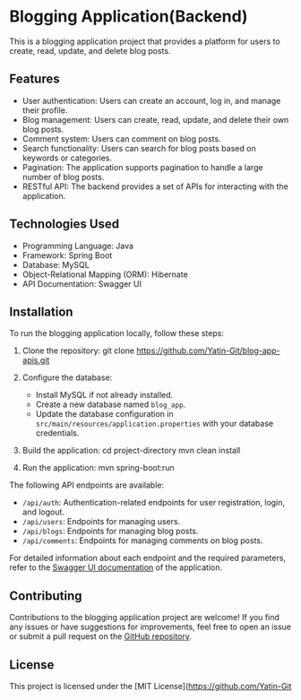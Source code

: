 # Blogging Application(Backend)

This is a blogging application project that provides a platform for users to create, read, update, and delete blog posts.

## Features

- User authentication: Users can create an account, log in, and manage their profile.
- Blog management: Users can create, read, update, and delete their own blog posts.
- Comment system: Users can comment on blog posts.
- Search functionality: Users can search for blog posts based on keywords or categories.
- Pagination: The application supports pagination to handle a large number of blog posts.
- RESTful API: The backend provides a set of APIs for interacting with the application.

## Technologies Used

- Programming Language: Java
- Framework: Spring Boot
- Database: MySQL
- Object-Relational Mapping (ORM): Hibernate
- API Documentation: Swagger UI

## Installation

To run the blogging application locally, follow these steps:

1. Clone the repository: git clone https://github.com/Yatin-Git/blog-app-apis.git

2. Configure the database:

   - Install MySQL if not already installed.
   - Create a new database named `blog_app`.
   - Update the database configuration in `src/main/resources/application.properties` with your database credentials.

3. Build the application: cd project-directory mvn clean install

4. Run the application: mvn spring-boot:run

The following API endpoints are available:

- `/api/auth`: Authentication-related endpoints for user registration, login, and logout.
- `/api/users`: Endpoints for managing users.
- `/api/blogs`: Endpoints for managing blog posts.
- `/api/comments`: Endpoints for managing comments on blog posts.

For detailed information about each endpoint and the required parameters, refer to the [Swagger UI documentation](http://blogapp-env.eba-c8sptexp.ap-south-1.elasticbeanstalk.com/swagger-ui/index.html) of the application.

## Contributing

Contributions to the blogging application project are welcome! If you find any issues or have suggestions for improvements, feel free to open an issue or submit a pull request on the [GitHub repository](https://github.com/Yatin-Git/blog-app-apis).

## License

This project is licensed under the [MIT License](https://github.com/Yatin-Git


